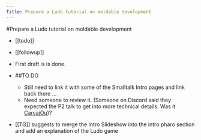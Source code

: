 ---Title: Prepare a Ludo tutorial on moldable development---#Prepare a Ludo tutorial on moldable development- [[todo]]- [[followup]]- First draft is is done.- ##TO DO    - Still need to link it with some of the Smalltalk Intro pages and link back there ...    - Need someone to review it. (Someone on Discord said they expected the P2 talk to get into more technical details. Was it [CarcajOu](https://discord.com/channels/729445214812504107/737255889517543545/973750335720030238))?- [[TG]] suggests to merge the Intro Slideshow into the intro pharo section and add an explanation of the Ludo game